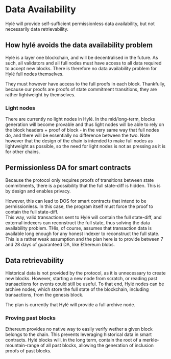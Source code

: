 # Data Availability

Hylé will provide self-sufficient permissionless data availability, but not necessarily data retrievability.

## How hylé avoids the data availability problem

Hylé is a layer one blockchain, and will be decentralised in the future. As such, all validators and all full nodes must have access to all data required to accept new blocks. There is therefore no data availability problem for Hylé full nodes themselves.

They must however have access to the full proofs in each block. Thankfully, because our proofs are proofs of state commitment transitions, they are rather lightweight by themselves.

### Light nodes

There are currently no light nodes in Hylé. In the mid/long-term, blocks generation will become provable and thus light nodes will be able to rely on the block headers + proof of block - in the very same way that full nodes do, and there will be essentially no difference between the two.
Note however that the design of the chain is intended to make full nodes as lightweight as possible, so the need for light nodes is not as pressing as it is for other chains.

## Permissionless DA for smart contracts

Because the protocol only requires proofs of transitions between state commitments, there is a possibility that the full state-diff is hidden. This is by design and enables privacy. <!-- TODO article on privacy -->

However, this can lead to DOS for smart contracts that intend to be permissionless. In this case, the program itself must force the proof to contain the full state-diff.  
This way, valid transactions sent to Hylé will contain the full state-diff, and external indexers can reconstruct the full state, thus solving the data availability problem. THis, of course, assumes that transaction data is available long enough for any honest indexer to reconstruct the full state. This is a rather weak assumption and the plan here is to provide between 7 and 28 days of guaranteed DA, like Ethereum blobs. <!-- TODO LINK -->

## Data retrievability

Historical data is not provided by the protocol, as it is unnecessary to create new blocks. However, starting a new node from scratch, or reading past transactions for events could still be useful. To that end, Hylé nodes can be archive nodes, which store the full state of the blockchain, including transactions, from the genesis block.

The plan is currently that Hylé will provide a full archive node.

### Proving past blocks

Ethereum provides no native way to easily verify wether a given block belongs to the chain. This prevents leveraging historical data in smart contracts. Hylé blocks will, in the long term, contain the root of a merkle-mountain-range of all past blocks, allowing the generation of inclusion proofs of past blocks.
